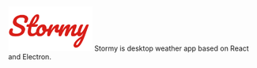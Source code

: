 <img src="images/Stormy.png" alt="Stormy app" height="90"/>
Stormy is desktop weather app based on React and Electron.
